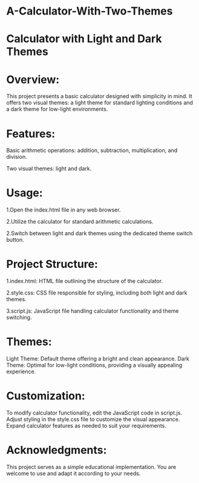 # A-Calculator-With-Two-Themes
# Calculator with Light and Dark Themes

# Overview:
This project presents a basic calculator designed with simplicity in mind. It offers two visual themes: a light theme for standard lighting conditions and a dark theme for low-light environments.

# Features:

Basic arithmetic operations: addition, subtraction, multiplication, and division.

Two visual themes: light and dark.

# Usage:

1.Open the index.html file in any web browser.

2.Utilize the calculator for standard arithmetic calculations.

2.Switch between light and dark themes using the dedicated theme switch button.

# Project Structure:

1.index.html: HTML file outlining the structure of the calculator.

2.style.css: CSS file responsible for styling, including both light and dark themes.

3.script.js: JavaScript file handling calculator functionality and theme switching.

# Themes:

Light Theme: Default theme offering a bright and clean appearance.
Dark Theme: Optimal for low-light conditions, providing a visually appealing experience.
# Customization:

To modify calculator functionality, edit the JavaScript code in script.js.
Adjust styling in the style.css file to customize the visual appearance.
Expand calculator features as needed to suit your requirements.
# Acknowledgments:

This project serves as a simple educational implementation. You are welcome to use and adapt it according to your needs.

